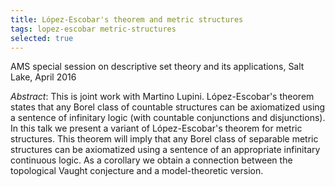 ```yaml
---
title: López-Escobar's theorem and metric structures
tags: lopez-escobar metric-structures
selected: true
---
```


AMS special session on descriptive set theory and its applications, Salt Lake, April 2016<!--more-->

*Abstract*: This is joint work with Martino Lupini. López-Escobar's theorem states that any Borel class of countable structures can be axiomatized using a sentence of infinitary logic (with countable conjunctions and disjunctions). In this talk we present a variant of López-Escobar's theorem for metric structures. This theorem will imply that any Borel class of separable metric structures can be axiomatized using a sentence of an appropriate infinitary continuous logic. As a corollary we obtain a connection between the topological Vaught conjecture and a model-theoretic version.
